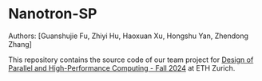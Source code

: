 # Nanotron-SP

Authors: [Guanshujie Fu, Zhiyi Hu, Haoxuan Xu, Hongshu Yan, Zhendong Zhang]

This repository contains the source code of our team project for [Design of Parallel and High-Performance Computing - Fall 2024](https://spcl.inf.ethz.ch/Teaching/2024-dphpc/) at ETH Zurich.

